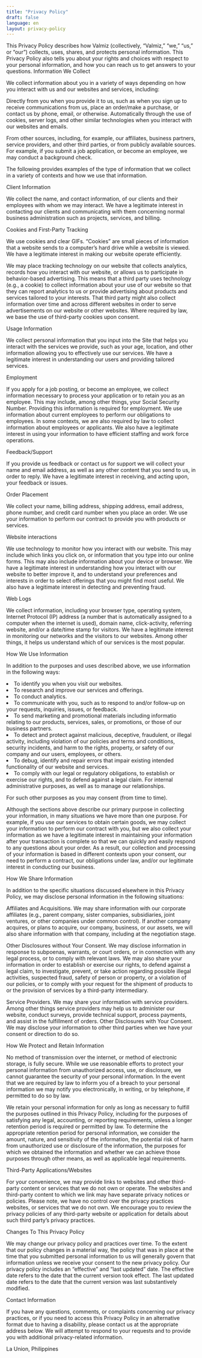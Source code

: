 ```yaml
---
title: "Privacy Policy"
draft: false
language: en
layout: privacy-policy
---
```

<div class="privacy-container">
 <div class="content-section">
      <div class="accent-line"></div>
<p>      
This Privacy Policy describes how Valmiz (collectively, “Valmiz,” “we,” “us,” or “our”) collects, uses, shares, and protects personal information. This Privacy Policy also tells you about your rights and choices with respect to your personal information, and how you can reach us to get answers to your questions.
Information We Collect

We collect information about you in a variety of ways depending on how you interact with us and our websites and services, including:

Directly from you when you provide it to us, such as when you sign up to receive communications from us, place an order/make a purchase, or contact us by phone, email, or otherwise. Automatically through the use of cookies, server logs, and other similar technologies when you interact with our websites and emails.

From other sources, including, for example, our affiliates, business partners, service providers, and other third parties, or from publicly available sources. For example, if you submit a job application, or become an employee, we may conduct a background check.

 

The following provides examples of the type of information that we
collect in a variety of contexts and how we use that information.

Client Information

We collect the name, and contact information, of our clients and their employees with whom we may interact. We have a legitimate interest in contacting our clients and communicating with them concerning normal business administration such as projects, services, and billing.

Cookies and First-Party Tracking

We use cookies and clear GIFs. “Cookies” are small pieces of information that a website sends to a computer’s hard drive while a website is viewed. We have a legitimate interest in making our website operate efficiently.

We may place tracking technology on our website that collects analytics, records how you interact with our website, or allows us to participate in behavior-based advertising. This means that a third party uses technology (e.g., a cookie) to collect information about your use of our website so that they can report analytics to us or provide advertising about products and services tailored to your interests. That third party might also collect information over time and across different websites in order to serve advertisements on our website or other websites. Where required by law, we base the use of third-party cookies upon consent.

Usage Information

We collect personal information that you input into the Site that helps you interact with the services we provide, such as your age, location, and other information allowing you to effectively use our services. We have a legitimate interest in understanding our users and providing tailored services.

Employment

If you apply for a job posting, or become an employee, we collect information necessary to process your application or to retain you as an employee. This may include, among other things, your Social Security Number. Providing this information is required for employment. We use information about current employees to perform our obligations to employees. In some contexts, we are also required by law to collect information about employees or applicants. We also have a legitimate
interest in using your information to have efficient staffing and work force operations.

Feedback/Support

If you provide us feedback or contact us for support we will collect your name and email address, as well as any other content that you send to us, in order to reply. We have a legitimate interest in receiving, and acting upon, your feedback or issues.

Order Placement

We collect your name, billing address, shipping address, email address, phone number, and credit card number when you place an order. We use your information to perform our contract to provide you with products or services.

Website interactions

We use technology to monitor how you interact with our website. This may include which links you click on, or information that you type into our online forms. This may also include information about your device or browser. We have a legitimate interest in understanding how you interact with our website to better improve it, and to understand your preferences and interests in order to select offerings that you might find most useful. We also have a legitimate interest in detecting and preventing fraud.

Web Logs

We collect information, including your browser type, operating system, Internet Protocol (IP) address (a number that is automatically assigned to a computer when the internet is used), domain name, click-activity, referring website, and/or a date/time stamp for visitors. We have a legitimate interest in monitoring our networks and the visitors to our websites. Among other things, it helps us understand which of our services is the most popular.
</p>

How We Use Information

In addition to the purposes and uses described above, we use information in the following ways:
    <li>
    To identify you when you visit our websites.
    </li>
    <li>
    To research and improve our services and offerings.
    </li>
    <li>
    To conduct analytics.
    </li>
    <li>
    To communicate with you, such as to respond to and/or follow-up on your requests, inquiries, issues, or feedback.
    </li>
    <li>
    To send marketing and promotional materials including informatio relating to our products, services, sales, or promotions, or those of
    our business partners.
    </li>
    <li>
    To detect and protect against malicious, deceptive, fraudulent, or
    illegal activity, including violation of our policies and terms and
    conditions, security incidents, and harm to the rights, property, or
    safety of our company and our users, employees, or others.
    </li>
    <li>
    To debug, identify and repair errors that impair existing intended functionality of our website and services.
    </li>
    <li>
    To comply with our legal or regulatory obligations, to establish or exercise our rights, and to defend against a legal claim.
    For internal administrative purposes, as well as to manage our relationships.
    </li>
<p>

For such other purposes as you may consent (from time to time).

Although the sections above describe our primary purpose in collecting your information, in many situations we have more than one purpose. For example, if you use our services to obtain certain goods, we may collect your information to perform our contract with you, but we also collect your information as we have a legitimate interest in maintaining your information after your transaction is complete so that we can quickly and easily respond to any questions about your order. As a result, our collection and processing of your information is based in different contexts upon your consent, our need to perform a contract,
our obligations under law, and/or our legitimate interest in conducting our business.

How We Share Information

In addition to the specific situations discussed elsewhere in this Privacy Policy, we may disclose personal information in the following situations:

Affiliates and Acquisitions. We may share information with our corporate affiliates (e.g., parent company, sister companies, subsidiaries, joint ventures, or other companies under common control). If another company acquires, or
plans to acquire, our company, business, or our assets, we will also share information with that company, including at the negotiation stage.
    
Other Disclosures without Your Consent. We may disclose information in response to subpoenas, warrants, or court orders, or in connection with any legal process, or to comply with relevant laws. We may also share your information in order to establish or exercise our rights, to defend against a legal claim, to investigate, prevent, or take action regarding possible illegal activities, suspected fraud, safety of person or property, or a violation of our policies, or to comply with your request for the shipment of products to or the provision of services by a third-party intermediary. 
    
Service Providers. We may share your information with service providers. Among other things service providers may help us to administer our website, conduct surveys, provide technical support, process payments, and assist in the fulfillment of orders.
Other Disclosures with Your Consent. We may disclose your information to other third parties when we have your consent or direction to do so.

 

How We Protect and Retain Information

No method of transmission over the internet, or method of electronic storage, is fully secure. While we use reasonable efforts to protect your personal information from unauthorized access, use, or disclosure, we cannot guarantee the security of your personal information. In the event that we are required by law to inform you of a breach to your personal information we may notify you electronically, in writing, or by telephone, if permitted to do so by law.

We retain your personal information for only as long as necessary to fulfill the purposes outlined in this Privacy Policy, including for the purposes of satisfying any legal, accounting, or reporting requirements, unless a longer retention period is required or permitted by law. To determine the appropriate retention period for personal information, we consider the amount, nature, and sensitivity of the information, the potential risk of harm from unauthorized use or disclosure of the information, the purposes for which we obtained the information and whether we can achieve those purposes through other means, as well as applicable legal requirements.

Third-Party Applications/Websites

For your convenience, we may provide links to websites and other third-party content or services that we do not own or operate. The websites and third-party content to which we link may have separate privacy notices or policies. Please note, we have no control over the privacy practices websites, or services that we do not own. We encourage you to review the privacy policies of any third-party website or application for details about such third party’s privacy practices.

Changes To This Privacy Policy

We may change our privacy policy and practices over time. To the extent that our policy changes in a material way, the policy that was in place at the time that you submitted personal information to us will generally govern that information unless we receive your consent to the new privacy policy. Our privacy policy includes an “effective” and “last updated” date. The effective date refers to the date that the current version took effect. The last updated date refers to the date that the current version was last substantively modified.

Contact Information

If you have any questions, comments, or complaints concerning our privacy practices, or if you need to access this Privacy Policy in an alternative format due to having a disability, please contact us at the appropriate address below. We will attempt to respond to your requests and to provide you with additional privacy-related information.

La Union, Philippines
</p> 
      